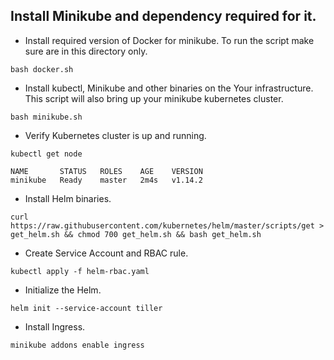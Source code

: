 ## Install Minikube and dependency required for it.


- Install required version of Docker for minikube. To run the script make sure are in this directory only.

```command
bash docker.sh
```

- Install kubectl, Minikube and other binaries on the Your infrastructure. This script will also bring up your minikube kubernetes cluster.

```command
bash minikube.sh
```

- Verify Kubernetes cluster is up and running.

```command
kubectl get node
```
```
NAME       STATUS   ROLES    AGE    VERSION
minikube   Ready    master   2m4s   v1.14.2
```

- Install Helm binaries.

```command
curl https://raw.githubusercontent.com/kubernetes/helm/master/scripts/get > get_helm.sh && chmod 700 get_helm.sh && bash get_helm.sh
```

- Create Service Account and RBAC rule.

```command
kubectl apply -f helm-rbac.yaml
```

-  Initialize the Helm.

```command
helm init --service-account tiller
```

- Install Ingress.

```command
minikube addons enable ingress
```
